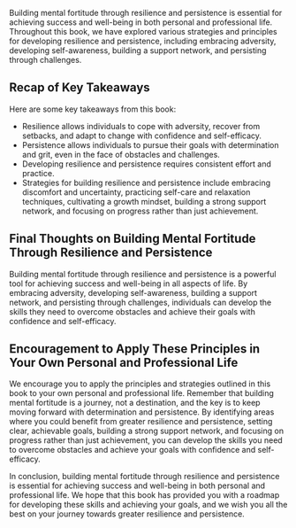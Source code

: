 

Building mental fortitude through resilience and persistence is essential for achieving success and well-being in both personal and professional life. Throughout this book, we have explored various strategies and principles for developing resilience and persistence, including embracing adversity, developing self-awareness, building a support network, and persisting through challenges.

Recap of Key Takeaways
----------------------

Here are some key takeaways from this book:

* Resilience allows individuals to cope with adversity, recover from setbacks, and adapt to change with confidence and self-efficacy.
* Persistence allows individuals to pursue their goals with determination and grit, even in the face of obstacles and challenges.
* Developing resilience and persistence requires consistent effort and practice.
* Strategies for building resilience and persistence include embracing discomfort and uncertainty, practicing self-care and relaxation techniques, cultivating a growth mindset, building a strong support network, and focusing on progress rather than just achievement.

Final Thoughts on Building Mental Fortitude Through Resilience and Persistence
------------------------------------------------------------------------------

Building mental fortitude through resilience and persistence is a powerful tool for achieving success and well-being in all aspects of life. By embracing adversity, developing self-awareness, building a support network, and persisting through challenges, individuals can develop the skills they need to overcome obstacles and achieve their goals with confidence and self-efficacy.

Encouragement to Apply These Principles in Your Own Personal and Professional Life
----------------------------------------------------------------------------------

We encourage you to apply the principles and strategies outlined in this book to your own personal and professional life. Remember that building mental fortitude is a journey, not a destination, and the key is to keep moving forward with determination and persistence. By identifying areas where you could benefit from greater resilience and persistence, setting clear, achievable goals, building a strong support network, and focusing on progress rather than just achievement, you can develop the skills you need to overcome obstacles and achieve your goals with confidence and self-efficacy.

In conclusion, building mental fortitude through resilience and persistence is essential for achieving success and well-being in both personal and professional life. We hope that this book has provided you with a roadmap for developing these skills and achieving your goals, and we wish you all the best on your journey towards greater resilience and persistence.
